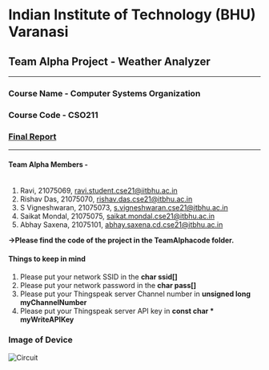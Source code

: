 # Indian Institute of Technology (BHU) Varanasi
## Team Alpha Project - Weather Analyzer
---
### Course Name - Computer Systems Organization
### Course Code - CSO211
### [Final Report](https://drive.google.com/drive/folders/1xGjccSzpTN6_iCVwqIooLg2XwJav_EDh?usp=sharing) 
---
#### **Team Alpha Members** - <br/><br/>
1. Ravi, 21075069, ravi.student.cse21@iitbhu.ac.in
2. Rishav Das, 21075070, rishav.das.cse21@itbhu.ac.in
3. S Vigneshwaran, 21075073, s.vigneshwaran.cse21@itbhu.ac.in
4. Saikat Mondal, 21075075, saikat.mondal.cse21@itbhu.ac.in
5. Abhay Saxena, 21075101, abhay.saxena.cd.cse21@itbhu.ac.in

**->Please find the code of the project in the TeamAlphacode folder.**

#### **Things to keep in mind**

1. Please put your network SSID in the **char ssid[]** <br/>
2. Please put your network password in the **char pass[]**<br/>
3. Please put your Thingspeak server Channel number in **unsigned long myChannelNumber**<br/>
4. Please put your Thingspeak server API key in **const char * myWriteAPIKey**
### Image of Device
![Circuit](https://github.com/saikatmondalcse/CSO211_Team_Alpha/assets/118079130/42e8ef9d-bc49-4432-bc3c-045d3125d7ab)
